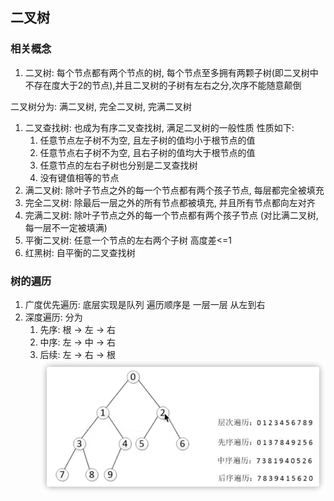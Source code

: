 

## 二叉树

### 相关概念
1. 二叉树: 每个节点都有两个节点的树, 每个节点至多拥有两颗子树(即二叉树中不存在度大于2的节点),并且二叉树的子树有左右之分,次序不能随意颠倒


二叉树分为: 满二叉树, 完全二叉树, 完满二叉树

1. 二叉查找树: 也成为有序二叉查找树, 满足二叉树的一般性质  性质如下:
   1. 任意节点左子树不为空, 且左子树的值均小于根节点的值
   2. 任意节点右子树不为空, 且右子树的值均大于根节点的值
   3. 任意节点的左右子树也分别是二叉查找树
   4. 没有键值相等的节点 
2. 满二叉树: 除叶子节点之外的每一个节点都有两个孩子节点, 每层都完全被填充
3. 完全二叉树: 除最后一层之外的所有节点都被填充, 并且所有节点都向左对齐 
4. 完满二叉树: 除叶子节点之外的每一个节点都有两个孩子节点 (对比满二叉树, 每一层不一定被填满)
5. 平衡二叉树: 任意一个节点的左右两个子树 高度差<=1
6. 红黑树:  自平衡的二叉查找树


### 树的遍历 
1. 广度优先遍历:  底层实现是队列   遍历顺序是 一层一层 从左到右
2. 深度遍历:  分为 
   1. 先序:  根 -> 左 -> 右
   2. 中序:  左 -> 中 -> 右
   3. 后续:  左 -> 右 -> 根
   ![img.png](img.png)